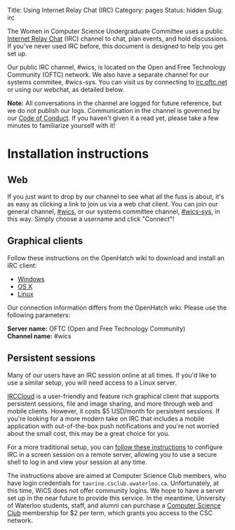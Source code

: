 Title: Using Internet Relay Chat (IRC)
Category: pages
Status: hidden
Slug: irc

The Women in Computer Science Undergraduate Committee uses a public [Internet
Relay Chat](http://en.wikipedia.org/wiki/Internet_Relay_Chat) (IRC) channel
to chat, plan events, and hold discussions. If you've never used IRC before,
this document is designed to help you get set up.

Our public IRC channel, #wics, is located on the Open and Free Technology
Community (OFTC) network. We also have a separate channel for our systems
commitee, #wics-sys. You can visit us by connecting to
[irc.oftc.net](http://www.oftc.net/) or using our webchat, as detailed below.

**Note:** All conversations in the channel are logged for future reference, but
we do not publish our logs. Communication in the channel is governed by our
[Code of Conduct]({filename}/pages/code-of-conduct.md). If you haven't given it
a read yet, please take a few minutes to familiarize yourself with it!

# Installation instructions #

## Web ##

If you just want to drop by our channel to see what all the fuss is about, it's
as easy as clicking a link  to join us via a web chat client. You can join our
general channel, [#wics](http://webchat.oftc.net/?channels=wics), or our
systems committee channel,
[#wics-sys](http://webchat.oftc.net/?channels=wics-sys), in this way. Simply
choose a username and click "Connect"!

## Graphical clients ##

Follow these instructions on the OpenHatch wiki to download and install an IRC
client:

+ [Windows](https://openhatch.org/wiki/Open_Source_Comes_to_Campus/Curriculum/Laptop_setup/Windows_IRC)
+ [OS X](https://openhatch.org/wiki/Open_Source_Comes_to_Campus/Curriculum/Laptop_setup/OSX_IRC)
+ [Linux](https://openhatch.org/wiki/Open_Source_Comes_to_Campus/Curriculum/Laptop_setup/Linux_IRC)

Our connection information differs from the OpenHatch wiki. Please use the
following parameters:

**Server name:** OFTC (Open and Free Technology Community)<br>
**Channel name:** #wics

## Persistent sessions ##

Many of our users have an IRC session online at all times. If you'd like to
use a similar setup, you will need access to a Linux server.

[IRCCloud](https://www.irccloud.com/) is a user-friendly and feature rich
graphical client that supports persistent sessions, file and image sharing, and
more through web and mobile clients. However, it costs $5 USD/month for
persistent sessions. If you're looking for a more modern take on IRC that
includes a mobile application with out-of-the-box push notifications and you're
not worried about the small cost, this may be a great choice for you.

For a more traditional setup, you can [follow these
instructions](http://wiki.csclub.uwaterloo.ca/How_to_IRC) to configure IRC in a
screen session on a remote server, allowing you to use a secure shell to log in
and view your session at any time.

The instructions above are aimed at Computer Science Club members, who have
login credentials for `taurine.csclub.uwaterloo.ca`. Unfortunately, at this
time, WiCS does not offer community logins. We hope to have a server set up in
the near future to provide this service. In the meantime, University of
Waterloo students, staff, and alumni can purchase a
[Computer Science Club](https://csclub.uwaterloo.ca) membership for $2 per
term, which grants you access to the CSC network.
